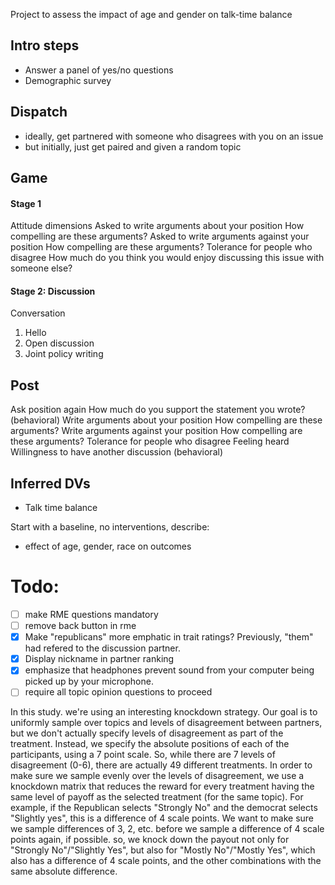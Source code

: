Project to assess the impact of age and gender on talk-time balance

## Intro steps

- Answer a panel of yes/no questions
- Demographic survey

## Dispatch

- ideally, get partnered with someone who disagrees with you on an issue
- but initially, just get paired and given a random topic

## Game

#### Stage 1

Attitude dimensions
Asked to write arguments about your position
How compelling are these arguments?
Asked to write arguments against your position
How compelling are these arguments?
Tolerance for people who disagree
How much do you think you would enjoy discussing this issue with someone else?

#### Stage 2: Discussion

Conversation

1. Hello
2. Open discussion
3. Joint policy writing

## Post

Ask position again
How much do you support the statement you wrote? (behavioral)
Write arguments about your position
How compelling are these arguments?
Write arguments against your position
How compelling are these arguments?
Tolerance for people who disagree
Feeling heard
Willingness to have another discussion (behavioral)

## Inferred DVs

- Talk time balance

Start with a baseline, no interventions, describe:

- effect of age, gender, race on outcomes

# Todo:

- [ ] make RME questions mandatory
- [ ] remove back button in rme
- [x] Make "republicans" more emphatic in trait ratings? Previously, "them" had refered to the discussion partner.
- [x] Display nickname in partner ranking
- [x] emphasize that headphones prevent sound from your computer being picked up by your microphone.
- [ ] require all topic opinion questions to proceed

In this study. we're using an interesting knockdown strategy. Our goal is to uniformly sample over topics and levels of disagreement between partners, but we don't actually specify levels of disagreement as part of the treatment. Instead, we specify the absolute positions of each of the participants, using a 7 point scale. So, while there are 7 levels of disagreement (0-6), there are actually 49 different treatments. In order to make sure we sample evenly over the levels of disagreement, we use a knockdown matrix that reduces the reward for every treatment having the same level of payoff as the selected treatment (for the same topic). For example, if the Republican selects "Strongly No" and the democrat selects "Slightly yes", this is a difference of 4 scale points. We want to make sure we sample differences of 3, 2, etc. before we sample a difference of 4 scale points again, if possible. so, we knock down the payout not only for "Strongly No"/"Slightly Yes", but also for "Mostly No"/"Mostly Yes", which also has a difference of 4 scale points, and the other combinations with the same absolute difference.
